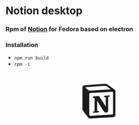 # Notion desktop

### Rpm of [Notion](https://notion.so) for Fedora based on electron

### Installation

- `npm run build`
- `rpm -i`

<br>
<p align="center">
<img src="assets/icon.png" alt="notion" width="20%"/>
</p>
